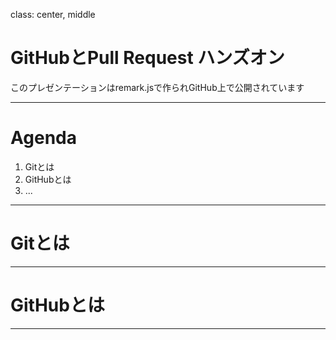 class: center, middle

# GitHubとPull Request ハンズオン

このプレゼンテーションはremark.jsで作られGitHub上で公開されています


---

# Agenda

1. Gitとは
2. GitHubとは
3. ...

---

# Gitとは

---

# GitHubとは


---
